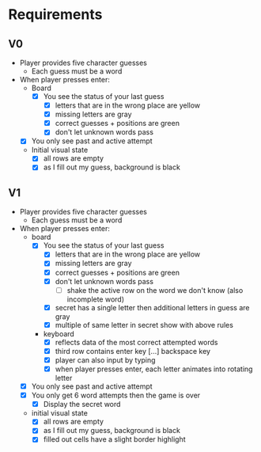 # Requirements

## V0

- Player provides five character guesses
  - Each guess must be a word
- When player presses enter:
  - Board
    - [X] You see the status of your last guess
      - [X] letters that are in the wrong place are yellow
      - [X] missing letters are gray
      - [X] correct guesses + positions are green
      - [X] don't let unknown words pass
  - [X] You only see past and active attempt
  - Initial visual state
    - [X] all rows are empty
    - [X] as I fill out my guess, background is black

## V1

- Player provides five character guesses
  - Each guess must be a word
- When player presses enter:
  - board
    - [X] You see the status of your last guess
      - [X] letters that are in the wrong place are yellow
      - [X] missing letters are gray
      - [X] correct guesses + positions are green
      - [X] don't let unknown words pass
        - [ ] shake the active row on the word we don't know (also incomplete word)
      - [X] secret has a single letter then additional letters in guess are gray
      - [X] multiple of same letter in secret show with above rules
    - keyboard
      - [X] reflects data of the most correct attempted words
      - [X] third row contains enter key [...] backspace key
      - [X] player can also input by typing
      - [X] when player presses enter, each letter animates into rotating letter
  - [X] You only see past and active attempt
  - [X] You only get 6 word attempts then the game is over
    - [X] Display the secret word
  - initial visual state
    - [X] all rows are empty
    - [X] as I fill out my guess, background is black
    - [X] filled out cells have a slight border highlight
